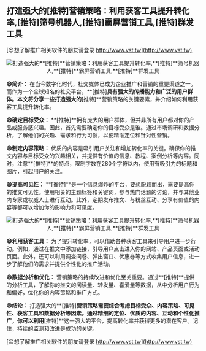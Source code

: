 ## **打造强大的**[推特]**营销策略：利用获客工具提升转化率,**[推特]**筛号机器人,**[推特]**霸屏营销工具,**[推特]**群发工具**

[😍想了解推广相关软件的朋友请登录 http://www.vst.tw](http://www.vst.tw)

 <center><img src="https://vst.tw/MP4/tuiguang/png/7.png" alt="打造强大的**[推特]**营销策略：利用获客工具提升转化率,**[推特]**筛号机器人,**[推特]**霸屏营销工具,**[推特]**群发工具"></center>

**😄简介：**
在当今数字化时代，社交媒体已成为企业推广和营销的重要渠道之一。而作为一个全球知名的社交平台，**[推特]**具有强大的传播能力和广泛的用户群体。本文将分享一些打造强大的**[推特]**营销策略的关键要素，并介绍如何利用获客工具提升转化率。

**😄确定目标受众：**
**[推特]**拥有庞大的用户群体，但并非所有用户都对你的产品或服务感兴趣。因此，首先需要确定你的目标受众是谁。通过市场调研和数据分析，了解他们的兴趣、需求和行为习惯，以便精准定位和针对性营销。

**😄制定内容策略：**
优质的内容是吸引用户关注和增加转化率的关键。确保你的推文内容与目标受众的兴趣相关，并提供有价值的信息、教程、案例分析等内容。同时，注意**[推特]**的特点，限制字数在280个字符以内，使用有吸引力的标题和图片，引起用户的关注。

**😄提高可见性：**
**[推特]**是一个信息爆炸的平台，要想脱颖而出，需要提高你的推文可见性。使用相关的主题标签和关键词，参与热门话题的讨论，并与其他业内专家或权威人士进行互动。此外，定期发布推文、与粉丝互动、分享有价值的内容等都可以增加你的影响力和可见度。

 <center><img src="https://vst.tw/MP4/tuiguang/png/7.png" alt="打造强大的**[推特]**营销策略：利用获客工具提升转化率,**[推特]**筛号机器人,**[推特]**霸屏营销工具,**[推特]**群发工具"></center>

**😄利用获客工具：**
为了提升转化率，可以借助各种获客工具来引导用户进一步行动。例如，通过在推文中添加链接，引导用户点击进入你的网站、产品页面或活动页面。此外，还可以利用调查问卷、弹出窗口、优惠券等方式收集用户信息，进一步了解他们的需求并提供个性化的推广活动。

**😄数据分析和优化：**
营销策略的持续改进和优化至关重要。通过**[推特]**提供的分析工具，了解你的推文的阅读量、转发量、喜爱量等数据，从中分析用户行为和偏好，优化你的内容策略和推广方式。

**😄结论：**
打造强大的**[推特]**营销策略需要综合考虑目标受众、内容策略、可见性、获客工具和数据分析等因素。通过精细的定位、优质的内容、互动和个性化推广，你可以利用**[推特]**这一强大的平台，提高转化率并获得更多的潜在客户。记住，持续的监测和改进是成功的关键。

[😍想了解推广相关软件的朋友请登录 http://www.vst.tw](http://www.vst.tw)



